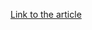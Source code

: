 [Link to the article](https://cybersecuritynews.com/top-cybersecurity-tools-managing-remote-device-threats/)
